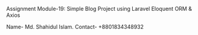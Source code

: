 Assignment Module-19: Simple Blog Project using Laravel Eloquent ORM & Axios

Name- Md. Shahidul Islam. Contact- +8801834348932
